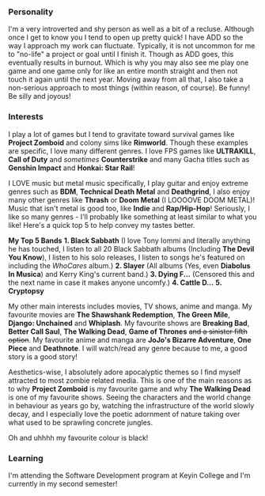### Personality
I'm a very introverted and shy person as well as a bit of a recluse. Although once I get to know you I tend to open up pretty quick! I have ADD so the way I approach my work can fluctuate. Typically, it is not uncommon for me to "no-life" a project or goal until I finish it. Though as ADD goes, this eventually results in burnout. Which is why you may also see me play one game and one game only for like an entire month straight and then not touch it again until the next year. Moving away from all that, I also take a non-serious approach to most things (within reason, of course). Be funny! Be silly and joyous!

### Interests
I play a lot of games but I tend to gravitate toward survival games like **Project Zomboid** and colony sims like **Rimworld**. Though these examples are specific, I love many different genres. I love FPS games like **ULTRAKILL**, **Call of Duty** and *sometimes* **Counterstrike** and many Gacha titles such as **Genshin Impact** and **Honkai: Star Rail**!

I LOVE music but metal music specifically, I play guitar and enjoy extreme genres such as **BDM**, **Technical Death Metal** and **Deathgrind**, I also enjoy many other genres like **Thrash** or **Doom Metal** (I LOOOOVE DOOM METAL)! Music that isn't metal is good too, like **Indie** and **Rap/Hip-Hop**! Seriously, I like so many genres - I'll probably like something at least similar to what you like! Here's a quick top 5 to help convey my tastes better.

**My Top 5 Bands**
**1. Black Sabbath** (I love Tony Iommi and literally anything he has touched, I listen to all 20 Black Sabbath albums (Including **The Devil You Know**), I listen to his solo releases, I listen to songs he's featured on including the *WhoCares* album.)
**2. Slayer** (All albums (Yes, even **Diabolus In Musica**) and Kerry King's current band.)
**3. Dying F...** (Censored this and the next name in case it makes anyone uncomfy.)
**4. Cattle D...**
**5. Cryptopsy**

My other main interests includes movies, TV shows, anime and manga. My favourite movies are **The Shawshank Redemption**, **The Green Mile**, **Django: Unchained** and **Whiplash**. My favourite shows are **Breaking Bad**, **Better Call Saul**, **The Walking Dead**, **Game of Thrones** ~~and a sinister fifth option~~. My favourite anime and manga are **JoJo's Bizarre Adventure**, **One Piece** and **Deathnote**. I will watch/read any genre because to me, a good story is a good story!

Aesthetics-wise, I absolutely adore apocalyptic themes so I find myself attracted to most zombie related media. This is one of the main reasons as to why **Project Zomboid** is my favourite game and why **The Walking Dead** is one of my favourite shows. Seeing the characters and the world change in behaviour as years go by, watching the infrastructure of the world slowly decay, and I especially love the poetic adornment of nature taking over what used to be sprawling concrete jungles.

Oh and uhhhh my favourite colour is black!

### Learning
I'm attending the Software Development program at Keyin College and I'm currently in my second semester!
